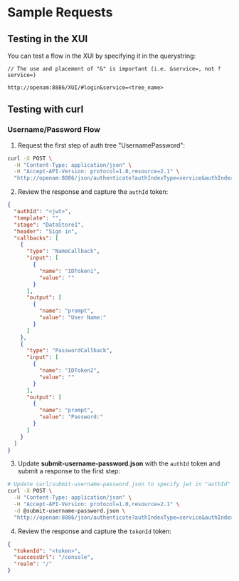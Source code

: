 # Sample Requests

## Testing in the XUI

You can test a flow in the XUI by specifying it in the querystring:

```text
// The use and placement of "&" is important (i.e. &service=, not ?service=)

http://openam:8886/XUI/#login&service=<tree_name>
```

## Testing with curl

### Username/Password Flow

1. Request the first step of auth tree "UsernamePassword":

```bash
curl -X POST \
  -H "Content-Type: application/json" \
  -H "Accept-API-Version: protocol=1.0,resource=2.1" \
  "http://openam:8886/json/authenticate?authIndexType=service&authIndexValue=UsernamePassword" | jq
```

2. Review the response and capture the `authId` token:

```json
{
  "authId": "<jwt>",
  "template": "",
  "stage": "DataStore1",
  "header": "Sign in",
  "callbacks": [
    {
      "type": "NameCallback",
      "input": [
        {
          "name": "IDToken1",
          "value": ""
        }
      ],
      "output": [
        {
          "name": "prompt",
          "value": "User Name:"
        }
      ]
    },
    {
      "type": "PasswordCallback",
      "input": [
        {
          "name": "IDToken2",
          "value": ""
        }
      ],
      "output": [
        {
          "name": "prompt",
          "value": "Password:"
        }
      ]
    }
  ]
}
```

3. Update **submit-username-password.json** with the `authId` token and submit a response to the first step:

```bash
# Update curl/submit-username-password.json to specify jwt in "authId" property
curl -X POST \
  -H "Content-Type: application/json" \
  -H "Accept-API-Version: protocol=1.0,resource=2.1" \
  -d @submit-username-password.json \
  "http://openam:8886/json/authenticate?authIndexType=service&authIndexValue=UsernamePassword" | jq
```

4. Review the response and capture the `tokenId` token:

```json
{
  "tokenId": "<token>",
  "successUrl": "/console",
  "realm": "/"
}
```
